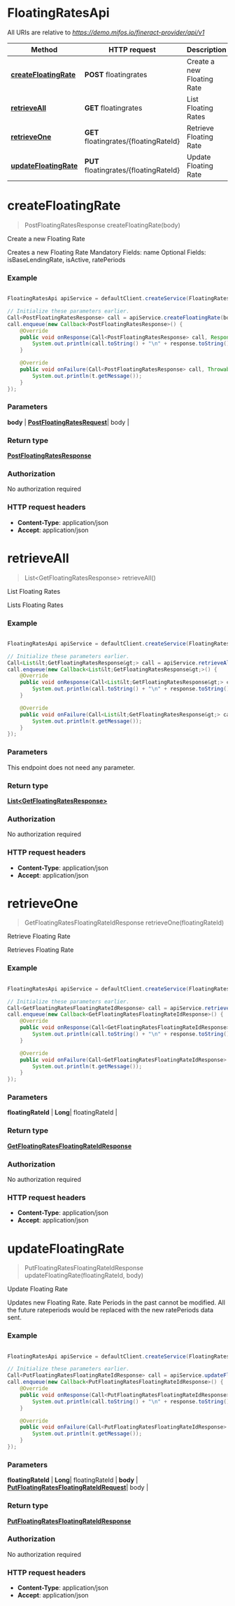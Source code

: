 # FloatingRatesApi

All URIs are relative to *https://demo.mifos.io/fineract-provider/api/v1*

Method | HTTP request | Description
------------- | ------------- | -------------
[**createFloatingRate**](FloatingRatesApi.md#createFloatingRate) | **POST** floatingrates | Create a new Floating Rate
[**retrieveAll**](FloatingRatesApi.md#retrieveAll) | **GET** floatingrates | List Floating Rates
[**retrieveOne**](FloatingRatesApi.md#retrieveOne) | **GET** floatingrates/{floatingRateId} | Retrieve Floating Rate
[**updateFloatingRate**](FloatingRatesApi.md#updateFloatingRate) | **PUT** floatingrates/{floatingRateId} | Update Floating Rate


<a name="createFloatingRate"></a>
# **createFloatingRate**
> PostFloatingRatesResponse createFloatingRate(body)

Create a new Floating Rate

Creates a new Floating Rate Mandatory Fields: name Optional Fields: isBaseLendingRate, isActive, ratePeriods

### Example
```java

FloatingRatesApi apiService = defaultClient.createService(FloatingRatesApi.class);

// Initialize these parameters earlier.
Call<PostFloatingRatesResponse> call = apiService.createFloatingRate(body);
call.enqueue(new Callback<PostFloatingRatesResponse>() {
    @Override
    public void onResponse(Call<PostFloatingRatesResponse> call, Response<PostFloatingRatesResponse> response) {
        System.out.println(call.toString() + "\n" + response.toString());
    }

    @Override
    public void onFailure(Call<PostFloatingRatesResponse> call, Throwable t) {
        System.out.println(t.getMessage());
    }
});

```

### Parameters

 **body** | [**PostFloatingRatesRequest**](PostFloatingRatesRequest.md)| body |

### Return type

[**PostFloatingRatesResponse**](PostFloatingRatesResponse.md)

### Authorization

No authorization required

### HTTP request headers

 - **Content-Type**: application/json
 - **Accept**: application/json

<a name="retrieveAll"></a>
# **retrieveAll**
> List&lt;GetFloatingRatesResponse&gt; retrieveAll()

List Floating Rates

Lists Floating Rates

### Example
```java

FloatingRatesApi apiService = defaultClient.createService(FloatingRatesApi.class);

// Initialize these parameters earlier.
Call<List&lt;GetFloatingRatesResponse&gt;> call = apiService.retrieveAll();
call.enqueue(new Callback<List&lt;GetFloatingRatesResponse&gt;>() {
    @Override
    public void onResponse(Call<List&lt;GetFloatingRatesResponse&gt;> call, Response<List&lt;GetFloatingRatesResponse&gt;> response) {
        System.out.println(call.toString() + "\n" + response.toString());
    }

    @Override
    public void onFailure(Call<List&lt;GetFloatingRatesResponse&gt;> call, Throwable t) {
        System.out.println(t.getMessage());
    }
});

```

### Parameters
This endpoint does not need any parameter.

### Return type

[**List&lt;GetFloatingRatesResponse&gt;**](GetFloatingRatesResponse.md)

### Authorization

No authorization required

### HTTP request headers

 - **Content-Type**: application/json
 - **Accept**: application/json

<a name="retrieveOne"></a>
# **retrieveOne**
> GetFloatingRatesFloatingRateIdResponse retrieveOne(floatingRateId)

Retrieve Floating Rate

Retrieves Floating Rate

### Example
```java

FloatingRatesApi apiService = defaultClient.createService(FloatingRatesApi.class);

// Initialize these parameters earlier.
Call<GetFloatingRatesFloatingRateIdResponse> call = apiService.retrieveOne(floatingRateId);
call.enqueue(new Callback<GetFloatingRatesFloatingRateIdResponse>() {
    @Override
    public void onResponse(Call<GetFloatingRatesFloatingRateIdResponse> call, Response<GetFloatingRatesFloatingRateIdResponse> response) {
        System.out.println(call.toString() + "\n" + response.toString());
    }

    @Override
    public void onFailure(Call<GetFloatingRatesFloatingRateIdResponse> call, Throwable t) {
        System.out.println(t.getMessage());
    }
});

```

### Parameters

 **floatingRateId** | **Long**| floatingRateId |

### Return type

[**GetFloatingRatesFloatingRateIdResponse**](GetFloatingRatesFloatingRateIdResponse.md)

### Authorization

No authorization required

### HTTP request headers

 - **Content-Type**: application/json
 - **Accept**: application/json

<a name="updateFloatingRate"></a>
# **updateFloatingRate**
> PutFloatingRatesFloatingRateIdResponse updateFloatingRate(floatingRateId, body)

Update Floating Rate

Updates new Floating Rate. Rate Periods in the past cannot be modified. All the future rateperiods would be replaced with the new ratePeriods data sent.

### Example
```java

FloatingRatesApi apiService = defaultClient.createService(FloatingRatesApi.class);

// Initialize these parameters earlier.
Call<PutFloatingRatesFloatingRateIdResponse> call = apiService.updateFloatingRate(floatingRateId, body);
call.enqueue(new Callback<PutFloatingRatesFloatingRateIdResponse>() {
    @Override
    public void onResponse(Call<PutFloatingRatesFloatingRateIdResponse> call, Response<PutFloatingRatesFloatingRateIdResponse> response) {
        System.out.println(call.toString() + "\n" + response.toString());
    }

    @Override
    public void onFailure(Call<PutFloatingRatesFloatingRateIdResponse> call, Throwable t) {
        System.out.println(t.getMessage());
    }
});

```

### Parameters

 **floatingRateId** | **Long**| floatingRateId |
 **body** | [**PutFloatingRatesFloatingRateIdRequest**](PutFloatingRatesFloatingRateIdRequest.md)| body |

### Return type

[**PutFloatingRatesFloatingRateIdResponse**](PutFloatingRatesFloatingRateIdResponse.md)

### Authorization

No authorization required

### HTTP request headers

 - **Content-Type**: application/json
 - **Accept**: application/json

